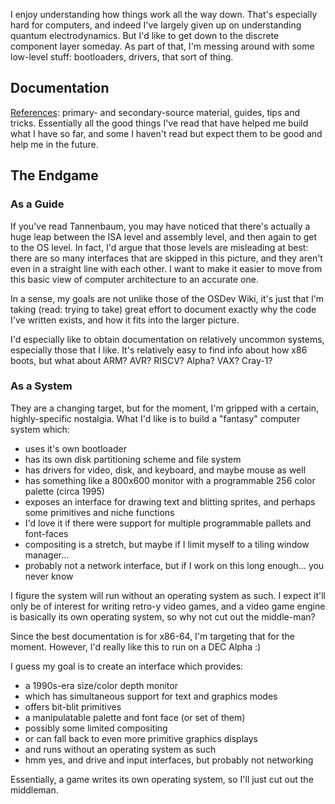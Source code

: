 I enjoy understanding how things work all the way down.
That's especially hard for computers, and indeed I've largely given up on understanding quantum electrodynamics.
But I'd like to get down to the discrete component layer someday.
As part of that, I'm messing around with some low-level stuff: bootloaders, drivers, that sort of thing.

## Documentation

[References](references.md): primary- and secondary-source material, guides, tips and tricks.
Essentially all the good things I've read that have helped me build what I have so far,
and some I haven't read but expect them to be good and help me in the future.


## The Endgame

### As a Guide

If you've read Tannenbaum, you may have noticed that there's actually a huge leap between the ISA level and assembly level, and then again to get to the OS level.
In fact, I'd argue that those levels are misleading at best: there are so many interfaces that are skipped in this picture, and they aren't even in a straight line with each other.
I want to make it easier to move from this basic view of computer architecture to an accurate one.

In a sense, my goals are not unlike those of the OSDev Wiki, it's just that I'm taking (read: trying to take) great effort to document
exactly why the code I've written exists, and how it fits into the larger picture.

I'd especially like to obtain documentation on relatively uncommon systems, especially those that I like.
It's relatively easy to find info about how x86 boots, but what about ARM? AVR? RISCV? Alpha? VAX? Cray-1?

### As a System

They are a changing target, but for the moment, I'm gripped with a certain, highly-specific nostalgia.
What I'd like is to build a "fantasy" computer system which:

  * uses it's own bootloader
  * has its own disk partitioning scheme and file system
  * has drivers for video, disk, and keyboard, and maybe mouse as well
  * has something like a 800x600 monitor with a programmable 256 color palette (circa 1995)
  * exposes an interface for drawing text and blitting sprites, and perhaps some primitives and niche functions
  * I'd love it if there were support for multiple programmable pallets and font-faces
  * compositing is a stretch, but maybe if I limit myself to a tiling window manager…
  * probably not a network interface, but if I work on this long enough… you never know

I figure the system will run without an operating system as such.
I expect it'll only be of interest for writing retro-y video games, and a video game engine is basically its own operating system, so why not cut out the middle-man?

Since the best documentation is for x86-64, I'm targeting that for the moment.
However, I'd really like this to run on a DEC Alpha :)

I guess my goal is to create an interface which provides:
  * a 1990s-era size/color depth monitor
  * which has simultaneous support for text and graphics modes
  * offers bit-blit primitives
  * a manipulatable palette and font face (or set of them)
  * possibly some limited compositing
  * or can fall back to even more primitive graphics displays
  * and runs without an operating system as such
  * hmm yes, and drive and input interfaces, but probably not networking

Essentially, a game writes its own operating system, so I'll just cut out the middleman.
